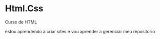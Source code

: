 # Html.Css
 Curso de HTML

estou aprendendo a criar sites e vou aprender a gerenciar meu repositorio